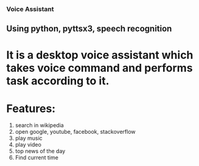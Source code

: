 ### Voice Assistant
## Using python, pyttsx3, speech recognition
# It is a desktop voice assistant which takes voice command and performs task according to it.
# Features:
1. search in wikipedia
2. open google, youtube, facebook, stackoverflow 
3. play music
4. play video
5. top news of the day
6. Find current time
